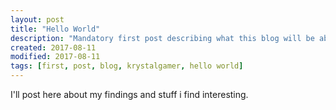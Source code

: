 ```yaml
---
layout: post
title: "Hello World"
description: "Mandatory first post describing what this blog will be about"
created: 2017-08-11
modified: 2017-08-11
tags: [first, post, blog, krystalgamer, hello world]
---
```

I'll post here about my findings and stuff i find interesting.

